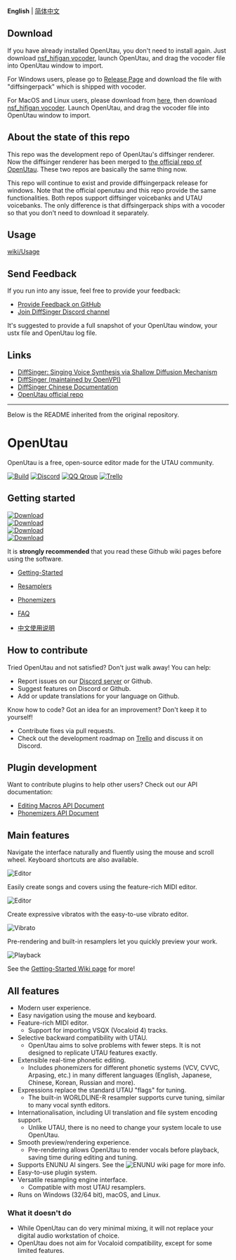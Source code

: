 **English** | [简体中文](README_zh.md)
## Download
If you have already installed OpenUtau, you don't need to install again. Just download [nsf_hifigan vocoder](https://github.com/xunmengshe/OpenUtau/releases/0.0.0.0), launch OpenUtau, and drag the vocoder file into OpenUtau window to import.

For Windows users, please go to [Release Page](https://github.com/xunmengshe/OpenUtau/releases) and download the file with "diffsingerpack" which is shipped with vocoder.

For MacOS and Linux users, please download from [here](https://github.com/stakira/OpenUtau/releases), then download [nsf_hifigan vocoder](https://github.com/xunmengshe/OpenUtau/releases/0.0.0.0). Launch OpenUtau, and drag the vocoder file into OpenUtau window to import.

## About the state of this repo
This repo was the development repo of OpenUtau's diffsinger renderer. Now the diffsinger renderer has been merged to [the official repo of OpenUtau](https://github.com/stakira/openutau). These two repos are basically the same thing now.

This repo will continue to exist and provide diffsingerpack release for windows. Note that the official openutau and this repo provide the same functionalities. Both repos support diffsinger voicebanks and UTAU voicebanks. The only difference is that diffsingerpack ships with a vocoder so that you don't need to download it separately.

## Usage
[wiki/Usage](https://github.com/xunmengshe/OpenUtau/wiki/Usage)

## Send Feedback
If you run into any issue, feel free to provide your feedback:
- [Provide Feedback on GitHub](https://github.com/xunmengshe/OpenUtau/issues/new?assignees=&labels=&template=bug-report.yml)
- [Join DiffSinger Discord channel](https://discord.gg/JtKYyZgmGt)

It's suggested to provide a full snapshot of your OpenUtau window, your ustx file and OpenUtau log file.

## Links
- [DiffSinger: Singing Voice Synthesis via Shallow Diffusion Mechanism](https://arxiv.org/abs/2105.02446)
- [DiffSinger (maintained by OpenVPI)](https://github.com/openvpi/DiffSinger)
- [DiffSinger Chinese Documentation](https://openvpi-docs.feishu.cn/wiki/space/7251035979191140356?ccm_open_type=lark_wiki_spaceLink)
- [OpenUtau official repo](https://github.com/stakira/OpenUtau)

---

Below is the README inherited from the original repository.

# OpenUtau

OpenUtau is a free, open-source editor made for the UTAU community.

[![Build](https://img.shields.io/github/actions/workflow/status/stakira/OpenUtau/build.yml?style=for-the-badge)](https://github.com/stakira/OpenUtau/actions/workflows/build.yml)
[![Discord](https://img.shields.io/discord/551606189386104834?style=for-the-badge&label=discord&logo=discord&logoColor=ffffff&color=7389D8&labelColor=6A7EC2)](https://discord.gg/UfpMnqMmEM)
[![QQ Qroup](https://img.shields.io/badge/QQ-485658015-blue?style=for-the-badge)](https://qm.qq.com/cgi-bin/qm/qr?k=8EtEpehB1a-nfTNAnngTVqX3o9xoIxmT&jump_from=webapi)
[![Trello](https://img.shields.io/badge/trello-go-blue?style=for-the-badge&logo=trello)](https://trello.com/b/93ANoCIV/openutau)

## Getting started

[![Download](https://img.shields.io/static/v1?style=for-the-badge&logo=github&label=download&message=windows-x64&labelColor=FF347C&color=4ea6ea)](https://github.com/stakira/OpenUtau/releases/latest/download/OpenUtau-win-x64.zip)</br>
[![Download](https://img.shields.io/static/v1?style=for-the-badge&logo=github&label=download&message=windows-x86&labelColor=FF347C&color=4ea6ea)](https://github.com/stakira/OpenUtau/releases/latest/download/OpenUtau-win-x86.zip)</br>
[![Download](https://img.shields.io/static/v1?style=for-the-badge&logo=github&label=download&message=macos-x64&labelColor=FF347C&color=4ea6ea)](https://github.com/stakira/OpenUtau/releases/latest/download/OpenUtau-osx-x64.dmg)</br>
[![Download](https://img.shields.io/static/v1?style=for-the-badge&logo=github&label=download&message=linux-x64&labelColor=FF347C&color=4ea6ea)](https://github.com/stakira/OpenUtau/releases/latest/download/OpenUtau-linux-x64.tar.gz)

It is **strongly recommended** that you read these Github wiki pages before using the software.
- [Getting-Started](https://github.com/stakira/OpenUtau/wiki/Getting-Started)
- [Resamplers](https://github.com/stakira/OpenUtau/wiki/Resamplers-and-Wavtools)
- [Phonemizers](https://github.com/stakira/OpenUtau/wiki/Phonemizers)
- [FAQ](https://github.com/stakira/OpenUtau/wiki/FAQ)

- [中文使用说明](https://opensynth.miraheze.org/wiki/OpenUTAU/%E4%BD%BF%E7%94%A8%E6%96%B9%E6%B3%95)

## How to contribute

Tried OpenUtau and not satisfied? Don't just walk away! You can help:
- Report issues on our [Discord server](https://discord.gg/UfpMnqMmEM) or Github.
- Suggest features on Discord or Github.
- Add or update translations for your language on Github.

Know how to code? Got an idea for an improvement? Don't keep it to yourself!
- Contribute fixes via pull requests.
- Check out the development roadmap on [Trello](https://trello.com/b/93ANoCIV/openutau) and discuss it on Discord.

## Plugin development

Want to contribute plugins to help other users? Check out our API documentation:
- [Editing Macros API Document](OpenUtau.Core/Editing/README.md)
- [Phonemizers API Document](OpenUtau.Core/Api/README.md)

## Main features

Navigate the interface naturally and fluently using the mouse and scroll wheel. Keyboard shortcuts are also available.

![Editor](Misc/GIFs/editor.gif)

Easily create songs and covers using the feature-rich MIDI editor.

![Editor](Misc/GIFs/editor2.gif)

Create expressive vibratos with the easy-to-use vibrato editor.

![Vibrato](Misc/GIFs/vibrato.gif)

Pre-rendering and built-in resamplers let you quickly preview your work.

![Playback](Misc/GIFs/playback.gif)

See the [Getting-Started Wiki page](https://github.com/stakira/OpenUtau/wiki/Getting-Started) for more!

## All features
- Modern user experience.
- Easy navigation using the mouse and keyboard.
- Feature-rich MIDI editor.
  - Support for importing VSQX (Vocaloid 4) tracks.
- Selective backward compatibility with UTAU.
  - OpenUtau aims to solve problems with fewer steps. It is not designed to replicate UTAU features exactly.
- Extensible real-time phonetic editing.
  - Includes phonemizers for different phonetic systems (VCV, CVVC, Arpasing, etc.) in many different languages (English, Japanese, Chinese, Korean, Russian and more).
- Expressions replace the standard UTAU "flags" for tuning.
  - The built-in WORLDLINE-R resampler supports curve tuning, similar to many vocal synth editors.
- Internationalisation, including UI translation and file system encoding support.
  - Unlike UTAU, there is no need to change your system locale to use OpenUtau.
- Smooth preview/rendering experience.
  - Pre-rendering allows OpenUtau to render vocals before playback, saving time during editing and tuning.
- Supports ENUNU AI singers. See the ![ENUNU wiki page](https://github.com/stakira/OpenUtau/wiki/Status-of-ENUNU-NNSVS-Support) for more info.
- Easy-to-use plugin system.
- Versatile resampling engine interface.
  - Compatible with most UTAU resamplers.
- Runs on Windows (32/64 bit), macOS, and Linux.

### What it doesn't do
- While OpenUtau can do very minimal mixing, it will not replace your digital audio workstation of choice.
- OpenUtau does not aim for Vocaloid compatibility, except for some limited features.
